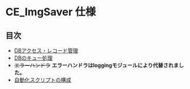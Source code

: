 # CE_ImgSaver 仕様

## 目次

 * [DBアクセス・レコード管理](dbaccess.md)
 * [DBのキュー処理](dbqueue.md)
 * ~~エラーハンドラ~~ **エラーハンドラはloggingモジュールにより代替されました。**
 * [自動化スクリプトの構成](automation.md)